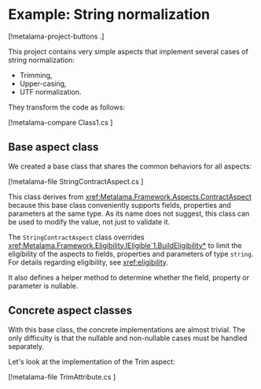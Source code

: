 ﻿---
uid: sample-string-normalization
level: 100
---

# Example: String normalization

[!metalama-project-buttons .]

This project contains very simple aspects that implement several cases of string normalization:

* Trimming,
* Upper-casing,
* UTF normalization.

They transform the code as follows:

[!metalama-compare Class1.cs ]

## Base aspect class

We created a base class that shares the common behaviors for all aspects:

[!metalama-file StringContractAspect.cs ]

This class derives from <xref:Metalama.Framework.Aspects.ContractAspect> because this base class conveniently supports fields, properties and parameters at the same type. As its name does not suggest, this class can be used to modify the value, not just to validate it. 

The `StringContractAspect` class overrides <xref:Metalama.Framework.Eligibility.IEligible`1.BuildEligibility*> to limit the eligibility of the aspects to fields, properties and parameters of type `string`. For details regarding eligibility, see <xref:eligibility>.

It also defines a helper method to determine whether the field, property or parameter is nullable.

## Concrete aspect classes

With this base class, the concrete implementations are almost trivial. The only difficulty is that the nullable and non-nullable cases must be handled separately.

Let's look at the implementation of the Trim aspect:

[!metalama-file TrimAttribute.cs ]

